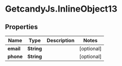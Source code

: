 # GetcandyJs.InlineObject13

## Properties

Name | Type | Description | Notes
------------ | ------------- | ------------- | -------------
**email** | **String** |  | [optional] 
**phone** | **String** |  | [optional] 


